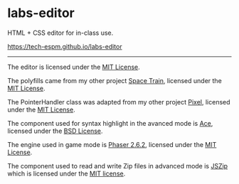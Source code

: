 # labs-editor

HTML + CSS editor for in-class use.

https://tech-espm.github.io/labs-editor

---

The editor is licensed under the [MIT License](https://github.com/tech-espm/labs-editor/blob/master/LICENSE).

The polyfills came from my other project [Space Train](https://github.com/tech-espm/labs-spacetrain), licensed under the [MIT License](https://github.com/tech-espm/labs-spacetrain/blob/main/LICENSE).

The PointerHandler class was adapted from my other project [Pixel](https://github.com/carlosrafaelgn/pixel), licensed under the [MIT License](https://github.com/carlosrafaelgn/pixel/blob/master/LICENSE).

The component used for syntax highlight in the avanced mode is [Ace](https://github.com/ajaxorg/ace), licensed under the [BSD License](https://github.com/ajaxorg/ace/blob/master/LICENSE).

The engine used in game mode is [Phaser 2.6.2](https://github.com/photonstorm/phaser), licensed under the [MIT License](https://github.com/photonstorm/phaser/blob/master/LICENSE.md).

The component used to read and write Zip files in advanced mode is [JSZip](https://github.com/Stuk/jszip) which is licensed under the [MIT license](https://github.com/Stuk/jszip/blob/master/LICENSE.markdown).
